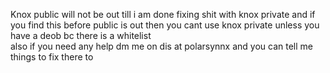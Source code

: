 Knox public will not be out till i am done fixing shit with knox private
and if you find this before public is out then you cant use knox private unless you have a deob bc there is a whitelist          
also if you need any help dm me on dis at polarsynnx and you can tell me things to fix there to
